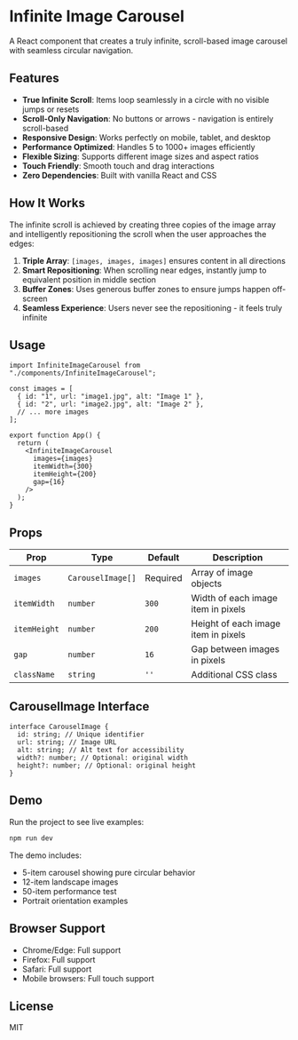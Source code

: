 # Infinite Image Carousel

A React component that creates a truly infinite, scroll-based image carousel with seamless circular navigation.

## Features

- **True Infinite Scroll**: Items loop seamlessly in a circle with no visible jumps or resets
- **Scroll-Only Navigation**: No buttons or arrows - navigation is entirely scroll-based
- **Responsive Design**: Works perfectly on mobile, tablet, and desktop
- **Performance Optimized**: Handles 5 to 1000+ images efficiently
- **Flexible Sizing**: Supports different image sizes and aspect ratios
- **Touch Friendly**: Smooth touch and drag interactions
- **Zero Dependencies**: Built with vanilla React and CSS

## How It Works

The infinite scroll is achieved by creating three copies of the image array and intelligently repositioning the scroll when the user approaches the edges:

1. **Triple Array**: `[images, images, images]` ensures content in all directions
2. **Smart Repositioning**: When scrolling near edges, instantly jump to equivalent position in middle section
3. **Buffer Zones**: Uses generous buffer zones to ensure jumps happen off-screen
4. **Seamless Experience**: Users never see the repositioning - it feels truly infinite

## Usage

```tsx
import InfiniteImageCarousel from "./components/InfiniteImageCarousel";

const images = [
  { id: "1", url: "image1.jpg", alt: "Image 1" },
  { id: "2", url: "image2.jpg", alt: "Image 2" },
  // ... more images
];

export function App() {
  return (
    <InfiniteImageCarousel
      images={images}
      itemWidth={300}
      itemHeight={200}
      gap={16}
    />
  );
}
```

## Props

| Prop         | Type              | Default  | Description                         |
| ------------ | ----------------- | -------- | ----------------------------------- |
| `images`     | `CarouselImage[]` | Required | Array of image objects              |
| `itemWidth`  | `number`          | `300`    | Width of each image item in pixels  |
| `itemHeight` | `number`          | `200`    | Height of each image item in pixels |
| `gap`        | `number`          | `16`     | Gap between images in pixels        |
| `className`  | `string`          | `''`     | Additional CSS class                |

## CarouselImage Interface

```tsx
interface CarouselImage {
  id: string; // Unique identifier
  url: string; // Image URL
  alt: string; // Alt text for accessibility
  width?: number; // Optional: original width
  height?: number; // Optional: original height
}
```

## Demo

Run the project to see live examples:

```bash
npm run dev
```

The demo includes:

- 5-item carousel showing pure circular behavior
- 12-item landscape images
- 50-item performance test
- Portrait orientation examples

## Browser Support

- Chrome/Edge: Full support
- Firefox: Full support
- Safari: Full support
- Mobile browsers: Full touch support

## License

MIT

